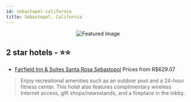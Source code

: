 ```yaml
---
id: sebastopol-california
title: Sebastopol, California
---
```


<center><img src="https://i.travelapi.com/hotels/1000000/120000/116900/116866/6dd26aa8_z.jpg" alt="Featured Image" /></center>


##  2 star hotels - ⭐️⭐️

-    [Fairfield Inn & Suites Santa Rosa Sebastopol](https://us.hurb.com/hotels/sebastopol/fairfield-inn-suites-santa-rosa-sebastopol-JNP-JP847999?cmp=18055) Prices from R$629.07
   > Enjoy recreational amenities such as an outdoor pool and a 24-hour fitness center. This hotel also features complimentary wireless Internet access, gift shops/newsstands, and a fireplace in the lobby.
